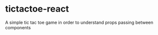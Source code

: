 # tictactoe-react
A simple tic tac toe game in order to understand props passing between components
